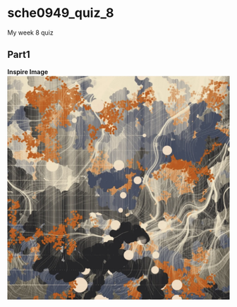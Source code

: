 # sche0949_quiz_8
My week 8 quiz

## Part1

**Inspire Image**
![Inspire artwork](readmeImages/Part1%20inspire%20artwork.jpg)


